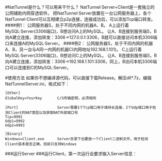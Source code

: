 #NatTunnel是什么？可以用来干什么？
    NatTunnel·Server+Client是一套独立的公网辅助内网穿透软件。
    把NatTunnel·Server放置在一台公网服务器上，各个NatTunnel·Client可以互相建立p2p连接，连接成功后，可以添加Tcp端口转发。
####例1：
    公网服务器S，处于不同内网的机器A、B。
    A上运行着MySQL·Server(3306端口)，B想访问A上的MySQL。
    让A、B连接到服务端S，B向A建立连接，添加转发：3306->127.0.0.1:3306，B就可以直接访问本机3306端口来连接A的MySQL·Server。
####例2：
    公网服务器S，处于不同内网的机器A、B，另一台与A同一内网的机器C(内网地址192.168.1.101)。
    C上运行着MySQL·Server(3306端口)，B想访问C上的MySQL。
    让A、B连接到服务端S，B向A建立连接，添加转发：3306->192.168.1.101:3306，同上，B访问本机3306端口可以连接到C的MySQL·Server。
    
#使用方法
    如果你不想编译源代码，可以直接下载Release。解压dll*.7z，编辑NatTunnelServer.ini，格式如下：

    [Other]
    GlobalKey=YourKey       C/S传输密钥，必须相同
    
    [Port]                  Server需要1个Tcp端口用于维持长连接，2个Udp端口用于检测Client的NAT类型以及获取NAT外部端口号
    Tcp=9991
    Udp1=9992
    Udp2=9993
    
    [Binary]
    Windows=Client.exe      Server目录下也要放一个Client二进制文件，用于检测Client版本是否正确，目前只支持Windows
    
###运行Server
###运行Client，第一次运行会要求输入Server信息：
    
